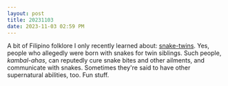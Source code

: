 ```yaml
---
layout: post
title: 20231103
date: 2023-11-03 02:59 PM
---
```

A bit of Filipino folklore I only recently learned about: [snake-twins](https://multoghost.wordpress.com/2023/11/03/stories-of-snake-twins/). Yes, people who allegedly were born with snakes for twin siblings. Such people, *kambal-ahas*, can reputedly cure snake bites and other ailments, and communicate with snakes. Sometimes they're said to have other supernatural abilities, too. Fun stuff.